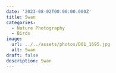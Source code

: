 ```yaml
---
date: '2023-08-02T00:00:00.000Z'
title: Swan
categories:
  - Nature Photography
  - Birds
image:
  url: ../../assets/photos/D01_1695.jpg
  alt: Swan
draft: false
description: Swan
---
```


